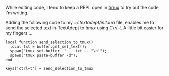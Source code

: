 While editing code, I tend to keep a REPL open in
[tmux](http://tmux.sourceforge.net/) to try out the code I'm writing.

Adding the following code to my *~/.textadept/init.lua* file, enables me to send
the selected text in TextAdept to *tmux* using *Ctrl-t*. A little bit easier for
my fingers ...

    local function send_selection_to_tmux()
      local txt = buffer:get_sel_text();
      spawn("tmux set-buffer '" .. txt .. "\n'");
      spawn("tmux paste-buffer -d");
    end

    keys['ctrl+t'] = send_selection_to_tmux
